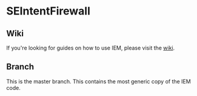 SEIntentFirewall
================

Wiki
----

If you're looking for guides on how to use IEM, please visit the [wiki](https://bitbucket.org/intentio-ex-machina/intentio-ex-machina/wiki/).

Branch
------

This is the master branch. This contains the most generic copy of the IEM code.